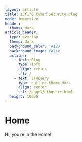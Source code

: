 ```yaml
---
layout: article
title: z3f1r0 Cyber Security Blog
mode: immersive
header:
  theme: dark
article_header:
  type: overlay
  theme: dark
  background_color: '#123'
  background_image: false
  actions:
    - text: Blog
      type: info
      align: center
      url: /
    - text: ETHQuery
      type: outline-theme-dark
      align: center
      url: /pages/ethquery.html
  height: 100vh
---
```


# Home

Hi, you're in the Home!

